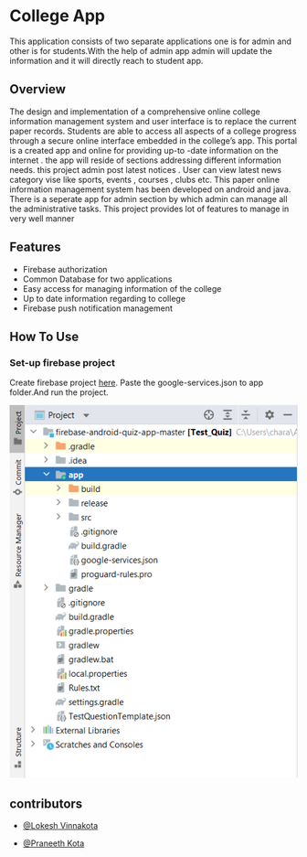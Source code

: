 
# College App

This application consists of two separate applications one is for admin and other is for students.With the help of admin app admin will update the information and it will directly reach to student app.


## Overview

The design and implementation of a comprehensive online college
information management system and user interface is to replace the current
paper records. Students are able to access all aspects of a college progress
through a secure online interface embedded in the college’s app. This portal
is a created app and online for providing up-to -date information on the
internet . the app will reside of sections addressing different information
needs. this project admin post latest notices . User can view latest news
category vise like sports, events , courses , clubs etc. This paper online
information management system has been developed on android and java.
There is a seperate app for admin section by which admin can manage all the
administrative tasks. This project provides lot of features to manage in very
well manner
## Features

- Firebase authorization
- Common Database for two applications
- Easy access for managing information of the college
- Up to date information regarding to college
- Firebase push notification management


## How To Use
### Set-up firebase project
Create firebase project [here](https://console.firebase.google.com/). Paste the google-services.json to app folder.And run the project.

![ss22](https://github.com/charan-srihari-ede/Quizzer/blob/main/screenshots/ss22.png)



## contributors

- [@Lokesh Vinnakota](https://www.github.com/Loki0510)

- [@Praneeth Kota](https://www.github.com/praneethkota)
